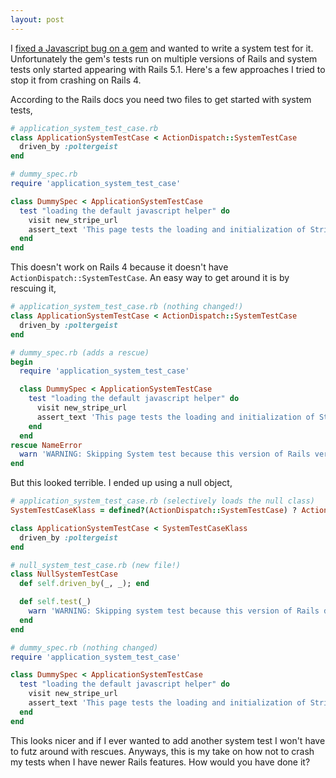 ```yaml
---
layout: post
---
```


I [fixed a Javascript bug on a gem](https://github.com/Everapps/stripe-rails/pull/73) and wanted to write a system test for it. Unfortunately the gem's tests run on multiple versions of Rails and system tests only started appearing with Rails 5.1. Here's a few approaches I tried to stop it from crashing on Rails 4.

According to the Rails docs you need two files to get started with system tests,

```ruby
# application_system_test_case.rb
class ApplicationSystemTestCase < ActionDispatch::SystemTestCase
  driven_by :poltergeist
end

# dummy_spec.rb
require 'application_system_test_case'

class DummySpec < ApplicationSystemTestCase
  test "loading the default javascript helper" do
    visit new_stripe_url
    assert_text 'This page tests the loading and initialization of Stripe JS'
  end
end
```

This doesn't work on Rails 4 because it doesn't have `ActionDispatch::SystemTestCase`. An easy way to get around it is by rescuing it,

```ruby
# application_system_test_case.rb (nothing changed!)
class ApplicationSystemTestCase < ActionDispatch::SystemTestCase
  driven_by :poltergeist
end

# dummy_spec.rb (adds a rescue)
begin
  require 'application_system_test_case'

  class DummySpec < ApplicationSystemTestCase
    test "loading the default javascript helper" do
      visit new_stripe_url
      assert_text 'This page tests the loading and initialization of Stripe JS'
    end
  end
rescue NameError
  warn 'WARNING: Skipping System test because this version of Rails version does not support it!'
end
```

But this looked terrible. I ended up using a null object,

```ruby
# application_system_test_case.rb (selectively loads the null class)
SystemTestCaseKlass = defined?(ActionDispatch::SystemTestCase) ? ActionDispatch::SystemTestCase : NullSystemTestCase

class ApplicationSystemTestCase < SystemTestCaseKlass
  driven_by :poltergeist
end

# null_system_test_case.rb (new file!)
class NullSystemTestCase
  def self.driven_by(_, _); end

  def self.test(_)
    warn 'WARNING: Skipping system test because this version of Rails does not support it!'
  end
end

# dummy_spec.rb (nothing changed)
require 'application_system_test_case'

class DummySpec < ApplicationSystemTestCase
  test "loading the default javascript helper" do
    visit new_stripe_url
    assert_text 'This page tests the loading and initialization of Stripe JS'
  end
end
```

This looks nicer and if I ever wanted to add another system test I won't have to futz around with rescues. Anyways, this is my take on how not to crash my tests when I have newer Rails features. How would you have done it?

